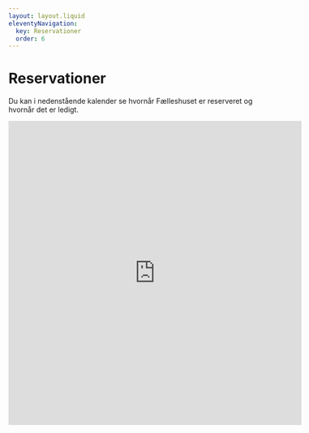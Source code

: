 ```yaml
---
layout: layout.liquid
eleventyNavigation:
  key: Reservationer
  order: 6
---
```

# Reservationer #

Du kan i nedenstående kalender se hvornår Fælleshuset er reserveret og hvornår det er ledigt.

<iframe src="https://calendar.google.com/calendar/embed?height=600&wkst=2&ctz=Europe%2FCopenhagen&showPrint=0&hl=da&showTz=0&src=NzNlYTVlY2RlMjNiZDRhYWI1YmY2NmNmZmVkMjA1MGNlMjUwOTdmNjljM2Q1MzRjNGRkYzlmYmI3MmQyZTRlY0Bncm91cC5jYWxlbmRhci5nb29nbGUuY29t&src=ODVhMjIzZDU3ZWE3NGRlZWFkNmI0OGVhMGNjNWI2YmU0N2JhZWZkYTRiYjUzODZkNmVmYzUwYjlmMmU5YzgwYUBncm91cC5jYWxlbmRhci5nb29nbGUuY29t&color=%233F51B5&color=%234285F4" style="border-width:0" width="578" height="600" frameborder="0" scrolling="no"></iframe>